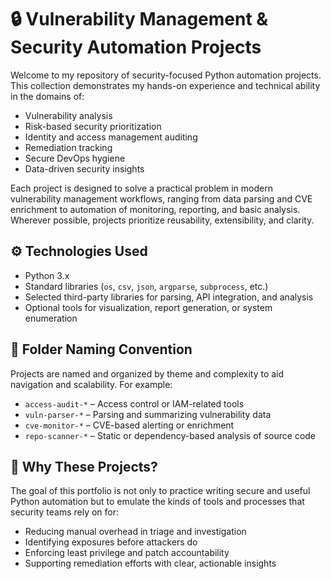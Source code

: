 # 🔒 Vulnerability Management & Security Automation Projects

Welcome to my repository of security-focused Python automation projects. This collection demonstrates my hands-on experience and technical ability in the domains of:

- Vulnerability analysis
- Risk-based security prioritization
- Identity and access management auditing
- Remediation tracking
- Secure DevOps hygiene
- Data-driven security insights

Each project is designed to solve a practical problem in modern vulnerability management workflows, ranging from data parsing and CVE enrichment to automation of monitoring, reporting, and basic analysis. Wherever possible, projects prioritize reusability, extensibility, and clarity.

## ⚙️ Technologies Used

- Python 3.x
- Standard libraries (`os`, `csv`, `json`, `argparse`, `subprocess`, etc.)
- Selected third-party libraries for parsing, API integration, and analysis
- Optional tools for visualization, report generation, or system enumeration

## 📁 Folder Naming Convention

Projects are named and organized by theme and complexity to aid navigation and scalability. For example:
- `access-audit-*` – Access control or IAM-related tools
- `vuln-parser-*` – Parsing and summarizing vulnerability data
- `cve-monitor-*` – CVE-based alerting or enrichment
- `repo-scanner-*` – Static or dependency-based analysis of source code

## 🧠 Why These Projects?

The goal of this portfolio is not only to practice writing secure and useful Python automation but to emulate the kinds of tools and processes that security teams rely on for:

- Reducing manual overhead in triage and investigation
- Identifying exposures before attackers do
- Enforcing least privilege and patch accountability
- Supporting remediation efforts with clear, actionable insights
